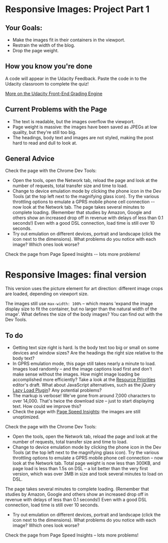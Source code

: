 # Responsive Images: Project Part 1 #

## Your Goals: ##

* Make the images fit in their containers in the viewport.
* Restrain the width of the blog.
* Drop the page weight.

## How you know you're done ##

A code will appear in the Udacity Feedback. Paste the code in to the Udacity classroom to complete the quiz!

[More on the Udacity Front-End Grading Engine](https://github.com/udacity/frontend-grading-engine)

## Current Problems with the Page ##

* The text is readable, but the images overflow the viewport.
* Page weight is massive: the images have been saved as JPEGs at low quality, but they're still too big.
* The headings, body text and images are not styled, making the post hard to read and dull to look at.

## General Advice ##

Check the page with the Chrome Dev Tools:

* Open the tools, open the Network tab, reload the page and look at the number of requests, total transfer size and time to load.
* Change to device emulation mode by clicking the phone icon in the Dev Tools (at the top left next to the magnifying glass icon). Try the various throttling options to emulate a GPRS mobile phone cell connection -- now look at the Network tab. The page takes several minutes to complete loading. (Remember that studies by Amazon, Google and others show an increased drop off in revenue with delays of less than 0.1 seconds!) Even with a good DSL connection, load time is still over 10 seconds.
* Try out emulation on different devices, portrait and landscape (click the icon next to the dimensions). What problems do you notice with each image? Which ones look worse?

Check the page from Page Speed Insights -- lots more problems!


# Responsive Images: final version #

This version uses the picture element for art direction: different image crops are loaded, depending on viewport size.

The images still use `max-width: 100%` – which means 'expand the image display size to fit the container, but no larger than the natural width of the image'. What defines the size of the body images? You can find out with the Dev Tools.

## To do ##

* Getting text size right is hard. Is the body text too big or small on some devices and window sizes? Are the headings the right size relative to the body text?
* In GPRS emulation mode, this page still takes nearly a minute to load. Images load randomly – and the image captions load first and don't make sense without the images. How might image loading be accomplished more efficiently? Take a look at the [Resource Priorities](https://dvcs.w3.org/hg/webperf/raw-file/tip/specs/ResourcePriorities/Overview.html#attr-lazyload) editor's draft. What about JavaScript alternatives, such as the jQuery [Lazy Load Plugin](http://www.appelsiini.net/projects/lazyload)? Any potential problems?
* The markup is verbose! We've gone from around 7,000 characters to over 14,000. That's twice the download size – just to start displaying text. How could we improve this?
* Check the page with [Page Speed Insights](https://developers.google.com/speed/pagespeed/insights/?url=http%3A%2F%2Fudacity.github.io%2Fresponsive-images%2Fproject%2Ffinal%2F&tab=mobile): the images are still unoptimized.

Check the page with the Chrome Dev Tools:

* Open the tools, open the Network tab, reload the page and look at the number of requests, total transfer size and time to load.
* Change to device emulation mode by clicking the phone icon in the Dev Tools (at the top left next to the magnifying glass icon). Try the various throttling options to emulate a GPRS mobile phone cell connection – now look at the Network tab. Total page weight is now less than 300KB, and page load is less than 1.5s on DSL – a lot better than the very first version, which was over 3MB in size and took several minutes to load on DSL.

The page takes several minutes to complete loading. (Remember that studies by Amazon, Google and others show an increased drop off in revenue with delays of less than 0.1 seconds!) Even with a good DSL connection, load time is still over 10 seconds.
* Try out emulation on different devices, portrait and landscape (click the icon next to the dimensions). What problems do you notice with each image? Which ones look worse?

Check the page from Page Speed Insights – lots more problems!
